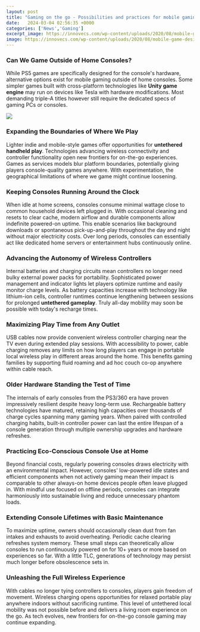 ```yaml
---
layout: post
title: "Gaming on the go - Possibilities and practices for mobile gaming"
date:   2024-03-04 02:56:35 +0000
categories: ['News','Gaming']
excerpt_image: https://innovecs.com/wp-content/uploads/2020/08/mobile-game-design-scaled.jpg
image: https://innovecs.com/wp-content/uploads/2020/08/mobile-game-design-scaled.jpg
---
```


### Can We Game Outside of Home Consoles?
While PS5 games are specifically designed for the console's hardware, alternative options exist for mobile gaming outside of home consoles. Some simpler games built with cross-platform technologies like **Unity game engine** may run on devices like Tesla with hardware modifications. Most demanding triple-A titles however still require the dedicated specs of gaming PCs or consoles. 

![](https://innovecs.com/wp-content/uploads/2020/08/mobile-game-design-scaled.jpg)
### Expanding the Boundaries of Where We Play  
Lighter indie and mobile-style games offer opportunities for **untethered handheld play**. Technologies advancing wireless connectivity and controller functionality open new frontiers for on-the-go experiences. Games as services models blur platform boundaries, potentially giving players console-quality games anywhere. With experimentation, the geographical limitations of where we game might continue loosening.
### Keeping Consoles Running Around the Clock  
When idle at home screens, consoles consume minimal wattage close to common household devices left plugged in. With occasional cleaning and resets to clear cache, modern airflow and durable components allow indefinite powered-on uptime. This enable scenarios like background downloads or spontaneous pick-up-and-play throughout the day and night without major electricity costs. Over long periods, consoles can essentially act like dedicated home servers or entertainment hubs continuously online.
### Advancing the Autonomy of Wireless Controllers  
Internal batteries and charging circuits mean controllers no longer need bulky external power packs for portability. Sophisticated power management and indicator lights let players optimize runtime and easily monitor charge levels. As battery capacities increase with technology like lithium-ion cells, controller runtimes continue lengthening between sessions for prolonged **untethered gameplay**. Truly all-day mobility may soon be possible with today's recharge times. 
### Maximizing Play Time from Any Outlet   
USB cables now provide convenient wireless controller charging near the TV even during extended play sessions. With accessibility to power, cable charging removes any limits on how long players can engage in portable local wireless play in different areas around the home. This benefits gaming families by supporting fluid roaming and ad hoc couch co-op anywhere within cable reach.
### Older Hardware Standing the Test of Time    
The internals of early consoles from the PS3/360 era have proven impressively resilient despite heavy long-term use. Rechargeable battery technologies have matured, retaining high capacities over thousands of charge cycles spanning many gaming years. When paired with controlled charging habits, built-in controller power can last the entire lifespan of a console generation through multiple ownership upgrades and hardware refreshes.
### Practicing Eco-Conscious Console Use at Home
Beyond financial costs, regularly powering consoles draws electricity with an environmental impact. However, consoles' low-powered idle states and efficient components when not actively gaming mean their impact is comparable to other always-on home devices people often leave plugged in. With mindful use focused on offline periods, consoles can integrate harmoniously into sustainable living and reduce unnecessary phantom loads. 
### Extending Console Lifetimes with Basic Maintenance  
To maximize uptime, owners should occasionally clean dust from fan intakes and exhausts to avoid overheating. Periodic cache clearing refreshes system memory. These small steps can theoretically allow consoles to run continuously powered on for 10+ years or more based on experiences so far. With a little TLC, generations of technology may persist much longer before obsolescence sets in.
### Unleashing the Full Wireless Experience  
With cables no longer tying controllers to consoles, players gain freedom of movement. Wireless charging opens opportunities for relaxed portable play anywhere indoors without sacrificing runtime. This level of untethered local mobility was not possible before and delivers a living room experience on the go. As tech evolves, new frontiers for on-the-go console gaming may continue expanding.